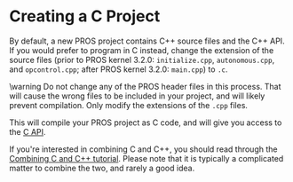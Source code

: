 # Creating a C Project

By default, a new PROS project contains C++ source files and the C++
API. If you would prefer to program in C instead, change the extension
of the source files (prior to PROS kernel 3.2.0: `initialize.cpp`,
`autonomous.cpp`, and `opcontrol.cpp`; after PROS kernel 3.2.0:
`main.cpp`) to `.c`.

\warning
Do not change any of the PROS header files in this process. That will cause the wrong files to be
included in your project, and will likely prevent compilation. Only modify the extensions of the `.cpp` files.

This will compile your PROS project as C code, and will give you access
to the [C API](../../api/c/index.html).

If you're interested in combining C and C++, you should read through the
[Combining C and C++ tutorial](../general/combining-c-cpp.html). Please
note that it is typically a complicated matter to combine the two, and
rarely a good idea.
